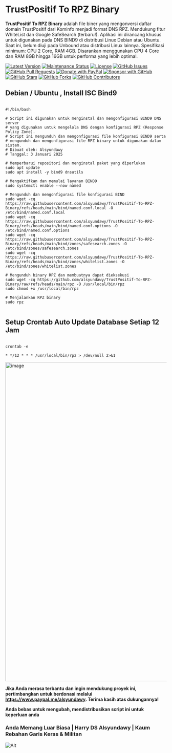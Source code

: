 # TrustPositif To RPZ Binary

**TrustPositif To RPZ Binary** adalah file biner yang mengonversi daftar domain TrustPositif dari Kominfo menjadi format DNS RPZ. Mendukung fitur WhiteList dan Google SafeSearch (terbaru!). 
Aplikasi ini dirancang khusus untuk digunakan pada DNS BIND9 di distribusi Linux Debian atau Ubuntu. Saat ini, belum diuji pada Unbound atau distribusi Linux lainnya. Spesifikasi minimum: CPU 2 Core, RAM 4GB. Disarankan menggunakan CPU 4 Core dan RAM 8GB hingga 16GB untuk performa yang lebih optimal.


[![Latest Version](https://img.shields.io/github/v/release/alsyundawy/TrustPositif-To-RPZ-Binary)](https://github.com/alsyundawy/TrustPositif-To-RPZ-Binary/releases)
[![Maintenance Status](https://img.shields.io/maintenance/yes/9999)](https://github.com/alsyundawy/TrustPositif-To-RPZ-Binary/)
[![License](https://img.shields.io/github/license/alsyundawy/TrustPositif-To-RPZ-Binary)](https://github.com/alsyundawy/TrustPositif-To-RPZ-Binary/blob/master/LICENSE)
[![GitHub Issues](https://img.shields.io/github/issues/alsyundawy/TrustPositif-To-RPZ-Binary)](https://github.com/alsyundawy/TrustPositif-To-RPZ-Binary/issues)
[![GitHub Pull Requests](https://img.shields.io/github/issues-pr/alsyundawy/TrustPositif-To-RPZ-Binary)](https://github.com/alsyundawy/TrustPositif-To-RPZ-Binary/pulls)
[![Donate with PayPal](https://img.shields.io/badge/PayPal-donate-orange)](https://www.paypal.me/alsyundawy)
[![Sponsor with GitHub](https://img.shields.io/badge/GitHub-sponsor-orange)](https://github.com/sponsors/alsyundawy)
[![GitHub Stars](https://img.shields.io/github/stars/alsyundawy/TrustPositif-To-RPZ-Binary?style=social)](https://github.com/alsyundawy/TrustPositif-To-RPZ-Binary/stargazers)
[![GitHub Forks](https://img.shields.io/github/forks/alsyundawy/TrustPositif-To-RPZ-Binary?style=social)](https://github.com/alsyundawy/TrustPositif-To-RPZ-Binary/network/members)
[![GitHub Contributors](https://img.shields.io/github/contributors/alsyundawy/TrustPositif-To-RPZ-Binary?style=social)](https://github.com/alsyundawy/TrustPositif-To-RPZ-Binary/graphs/contributors)



## Debian / Ubuntu , Install ISC Bind9 

````

#!/bin/bash

# Script ini digunakan untuk menginstal dan mengonfigurasi BIND9 DNS server
# yang digunakan untuk mengelola DNS dengan konfigurasi RPZ (Response Policy Zone).
# Script ini mengunduh dan mengonfigurasi file konfigurasi BIND9 serta 
# mengunduh dan mengonfigurasi file RPZ binary untuk digunakan dalam sistem.
# Dibuat oleh: Alsyundawy
# Tanggal: 3 Januari 2025

# Memperbarui repositori dan menginstal paket yang diperlukan
sudo apt update
sudo apt install -y bind9 dnsutils

# Mengaktifkan dan memulai layanan BIND9
sudo systemctl enable --now named

# Mengunduh dan mengonfigurasi file konfigurasi BIND
sudo wget -cq https://raw.githubusercontent.com/alsyundawy/TrustPositif-To-RPZ-Binary/refs/heads/main/bind/named.conf.local -O /etc/bind/named.conf.local
sudo wget -cq https://raw.githubusercontent.com/alsyundawy/TrustPositif-To-RPZ-Binary/refs/heads/main/bind/named.conf.options -O /etc/bind/named.conf.options
sudo wget -cq https://raw.githubusercontent.com/alsyundawy/TrustPositif-To-RPZ-Binary/refs/heads/main/bind/zones/safesearch.zones -O /etc/bind/zones/safesearch.zones
sudo wget -cq https://raw.githubusercontent.com/alsyundawy/TrustPositif-To-RPZ-Binary/refs/heads/main/bind/zones/whitelist.zones -O /etc/bind/zones/whitelist.zones

# Mengunduh binary RPZ dan membuatnya dapat dieksekusi
sudo wget -cq https://github.com/alsyundawy/TrustPositif-To-RPZ-Binary/raw/refs/heads/main/rpz -O /usr/local/bin/rpz
sudo chmod +x /usr/local/bin/rpz

# Menjalankan RPZ binary
sudo rpz


````




## Setup Crontab Auto Update Database Setiap 12 Jam

````

crontab -e

* */12 * * * /usr/local/bin/rpz > /dev/null 2>&1

````

<img width="997" alt="image" src="https://github.com/user-attachments/assets/09c1db0f-d0bc-40fe-b89a-63291e8a000c" />


**Jika Anda merasa terbantu dan ingin mendukung proyek ini, pertimbangkan untuk berdonasi melalui https://www.paypal.me/alsyundawy. Terima kasih atas dukungannya!**


**Anda bebas untuk mengubah, mendistribusikan script ini untuk keperluan anda**


### Anda Memang Luar Biasa | Harry DS Alsyundawy | Kaum Rebahan Garis Keras & Militan

![Alt](https://repobeats.axiom.co/api/embed/75c94e83220b44df08a86f6dab16eb33d11cfab8.svg "Repobeats analytics image")



